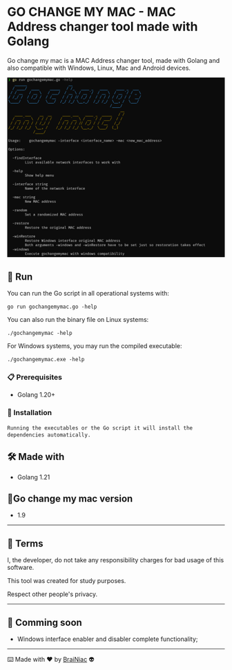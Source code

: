 # GO CHANGE MY MAC - MAC Address changer tool made with Golang

Go change my mac is a MAC Address changer tool, made with Golang and also compatible with Windows, Linux, Mac and Android devices.

![alt text](https://github.com/babyboydaprince/gochangemymac/blob/main/img/logo.png?raw=true)

## 🚀 Run

 You can run the Go script in all operational systems with:

 ```
go run gochangemymac.go -help
```

You can also run the binary file on Linux systems:

```
./gochangemymac -help
```

For Windows systems, you may run the compiled executable:

```
./gochangemymac.exe -help
```

### 📋 Prerequisites

- Golang 1.20+

### 🔧 Installation

```
Running the executables or the Go script it will install the dependencies automatically.
```


## 🛠️ Made with

- Golang 1.21

## 📌Go change my mac version

- 1.9

---

## 📄 Terms

I, the developer, do not take any responsibility charges for bad usage
of this software.

This tool was created for study purposes.

Respect other people's privacy.

---

## 📌 Comming soon

- Windows interface enabler and disabler complete functionality;

---

⌨️ Made with ❤️ by [BraiNiac](https://github.com/babyboydaprince) 👽

